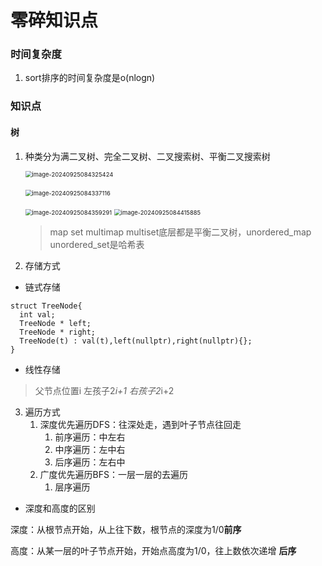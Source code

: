 # 零碎知识点

### 时间复杂度
1. sort排序的时间复杂度是o(nlogn)


### 知识点

#### 树
1. 种类分为满二叉树、完全二叉树、二叉搜索树、平衡二叉搜索树

   <img src="C:/Users/Taodi/Desktop/markdown%E6%93%8D%E4%BD%9C%E5%9B%BE%E7%89%87/image-20240925084325424.png" alt="image-20240925084325424" style="zoom:67%;" />

   ​	<img src="C:/Users/Taodi/Desktop/markdown%E6%93%8D%E4%BD%9C%E5%9B%BE%E7%89%87/image-20240925084337116.png" alt="image-20240925084337116" style="zoom:67%;" />

   <img src="C:/Users/Taodi/Desktop/markdown%E6%93%8D%E4%BD%9C%E5%9B%BE%E7%89%87/image-20240925084359291.png" alt="image-20240925084359291" style="zoom:67%;" />

   <img src="C:/Users/Taodi/Desktop/markdown%E6%93%8D%E4%BD%9C%E5%9B%BE%E7%89%87/image-20240925084415885.png" alt="image-20240925084415885" style="zoom:67%;" />

   > map set multimap multiset底层都是平衡二叉树，unordered_map unordered_set是哈希表

2. 存储方式
  * 链式存储

  ```
  struct TreeNode{
  	int val;
  	TreeNode * left;
  	TreeNode * right;
  	TreeNode(t) : val(t),left(nullptr),right(nullptr){};
  }
  ```

  

  * 线性存储

  > 父节点位置i  左孩子2*i+1 右孩子2*i+2

3. 遍历方式
   1. 深度优先遍历DFS：往深处走，遇到叶子节点往回走
      1. 前序遍历：中左右
      2. 中序遍历：左中右
      3. 后序遍历：左右中
   2. 广度优先遍历BFS：一层一层的去遍历
      1. 层序遍历



* 深度和高度的区别

深度：从根节点开始，从上往下数，根节点的深度为1/0**前序**

高度：从某一层的叶子节点开始，开始点高度为1/0，往上数依次递增 **后序** 

